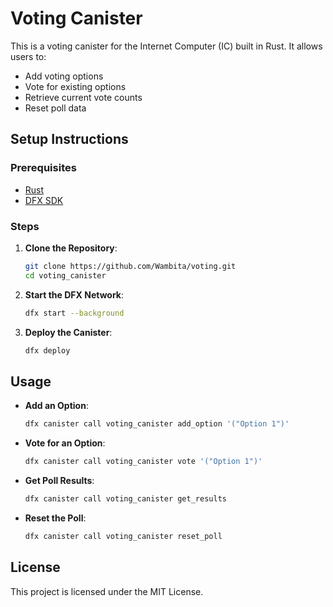 # Voting Canister

This is a voting canister for the Internet Computer (IC) built in Rust. It allows users to:
- Add voting options
- Vote for existing options
- Retrieve current vote counts
- Reset poll data

## Setup Instructions

### Prerequisites
- [Rust](https://www.rust-lang.org/)
- [DFX SDK](https://internetcomputer.org/docs/current/developer-docs/quickstart/quickstart-local/)

### Steps
1. **Clone the Repository**:
   ```bash
   git clone https://github.com/Wambita/voting.git
   cd voting_canister
   ```

2. **Start the DFX Network**:
   ```bash
   dfx start --background
   ```

3. **Deploy the Canister**:
   ```bash
   dfx deploy
   ```

## Usage

- **Add an Option**:
   ```bash
   dfx canister call voting_canister add_option '("Option 1")'
   ```

- **Vote for an Option**:
   ```bash
   dfx canister call voting_canister vote '("Option 1")'
   ```

- **Get Poll Results**:
   ```bash
   dfx canister call voting_canister get_results
   ```

- **Reset the Poll**:
   ```bash
   dfx canister call voting_canister reset_poll
   ```

## License
This project is licensed under the MIT License.
